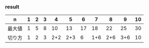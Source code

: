 ### result
| n | 1 | 2 | 3 | 4 | 5 | 6 | 7 | 8 | 9 | 10 |
| --- | --- | --- | --- | --- | --- | --- | --- | --- | --- | --- |
| 最大値 | 1 | 5 | 8 | 10 | 13 | 17 | 18 | 22 | 25 | 30 |
| 切り方 | 1 | 2 | 3 | 2+2 | 2+3 | 6 | 1+6 | 2+6 | 3+6 | 10 | 